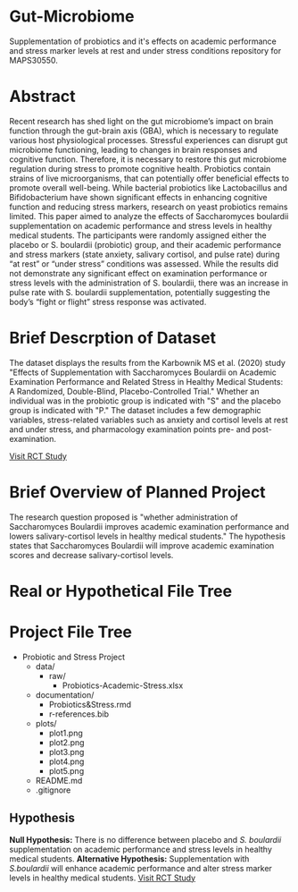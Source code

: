 # Gut-Microbiome
Supplementation of probiotics and it's effects on academic performance and stress marker levels at rest and under stress conditions repository for MAPS30550. 

# Abstract
Recent research has shed light on the gut microbiome’s impact on brain function through the gut-brain axis (GBA), which is necessary to regulate various host physiological processes. Stressful experiences can disrupt gut microbiome functioning, leading to changes in brain responses and cognitive function. Therefore, it is necessary to restore this gut microbiome regulation during stress to promote cognitive health. Probiotics contain strains of live microorganisms, that can potentially offer beneficial effects to promote overall well-being. While bacterial probiotics like Lactobacillus and Bifidobacterium have shown significant effects in enhancing cognitive function and reducing stress markers, research on yeast probiotics remains limited. This paper aimed to analyze the effects of Saccharomyces boulardii supplementation on academic performance and stress levels in healthy medical students. The participants were randomly assigned either the placebo or S. boulardii (probiotic) group, and their academic performance and stress markers (state anxiety, salivary cortisol, and pulse rate) during “at rest” or “under stress” conditions was assessed. While the results did not demonstrate any significant effect on examination performance or stress levels with the administration of  S. boulardii, there was an increase in pulse rate with S. boulardii supplementation, potentially suggesting the body’s “fight or flight” stress response was activated. 

# Brief Descrption of Dataset
The dataset displays the results from the Karbownik MS et al. (2020) study "Effects of Supplementation with Saccharomyces Boulardii on Academic Examination Performance and Related Stress in Healthy Medical Students: A Randomized, Double-Blind, Placebo-Controlled Trial." Whether an individual was in the probiotic group is indicated with "S" and the placebo group is indicated with "P." The dataset includes a few demographic variables, stress-related variables such as anxiety and cortisol levels at rest and under stress, and pharmacology examination points pre- and post-examination.

[Visit RCT Study](https://www.ncbi.nlm.nih.gov/pmc/articles/PMC7284642/)

# Brief Overview of Planned Project
The research question proposed is "whether administration of Saccharomyces Boulardii improves academic examination performance and lowers salivary-cortisol levels in healthy medical students." The hypothesis states that Saccharomyces Boulardii will improve academic examination scores and decrease salivary-cortisol levels.

# Real or Hypothetical File Tree
# Project File Tree
- Probiotic and Stress Project
  - data/
    - raw/
      - Probiotics-Academic-Stress.xlsx
  - documentation/
    - Probiotics&Stress.rmd
    - r-references.bib
  - plots/
    - plot1.png
    - plot2.png
    - plot3.png
    - plot4.png
    - plot5.png
  - README.md
  - .gitignore
  
## Hypothesis
**Null Hypothesis:** There is no difference between placebo and *S. boulardii* supplementation on academic performance and stress levels in healthy medical students.
**Alternative Hypothesis:** Supplementation with *S.boulardii* will enhance academic performance and alter stress marker levels in healthy medical students.
[Visit RCT Study](https://www.ncbi.nlm.nih.gov/pmc/articles/PMC7284642/)
